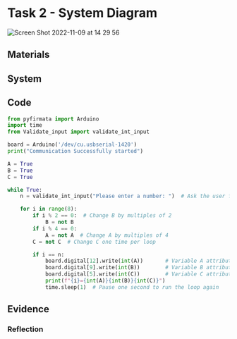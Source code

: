 
# Task 2 - System Diagram
![Screen Shot 2022-11-09 at 14 29 56](https://user-images.githubusercontent.com/111819437/200759418-37b7f9b5-03aa-4d2c-9519-d639d2666938.png)

## Materials


## System


## Code

```.py
from pyfirmata import Arduino
import time
from Validate_input import validate_int_input

board = Arduino('/dev/cu.usbserial-1420')
print("Communication Successfully started")

A = True
B = True
C = True

while True:
    n = validate_int_input("Please enter a number: ")  # Ask the user for a number

    for i in range(8):
        if i % 2 == 0:  # Change B by multiples of 2
            B = not B
        if i % 4 == 0:
            A = not A  # Change A by multiples of 4
        C = not C  # Change C one time per loop

        if i == n:
            board.digital[12].write(int(A))       # Variable A attributed to port 12 in the arduino
            board.digital[9].write(int(B))        # Variable B attributed to port 9 in the arduino
            board.digital[5].write(int(C))        # Variable C attributed to port 5 in the arduino
            print(f"{i}={int(A)}{int(B)}{int(C)}")
            time.sleep(1)  # Pause one second to run the loop again

```

## Evidence

### Reflection
